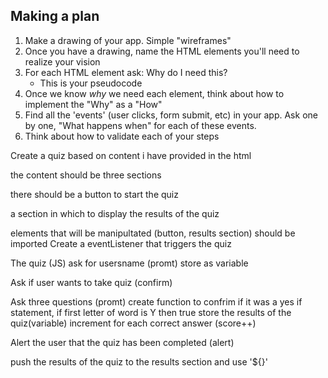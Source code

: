 ## Making a plan
1) Make a drawing of your app. Simple "wireframes"
2) Once you have a drawing, name the HTML elements you'll need to realize your vision
3) For each HTML element ask: Why do I need this?
    - This is your pseudocode
4) Once we know _why_ we need each element, think about how to implement the "Why" as a "How"
5) Find all the 'events' (user clicks, form submit, etc) in your app. Ask one by one, "What happens when" for each of these events.
6) Think about how to validate each of your steps

Create a quiz based on content i have provided in the html

the content should be three sections

there should be a button to start the quiz

a section in which to display the results of the quiz

elements that will be manipultated (button, results section) should be imported
Create a eventListener that triggers the quiz

The quiz (JS)
ask for usersname (promt)
    store as variable

Ask if user wants to take quiz (confirm)

Ask three questions (promt)
    create function to confrim if it was a yes
        if statement, if first letter of word is Y then true
    store the results of the quiz(variable)
    increment for each correct answer (score++)

Alert the user that the quiz has been completed (alert)

push the results of the quiz to the results section and use '${}'






